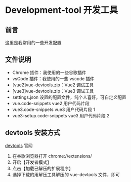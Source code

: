 # Development-tool 开发工具

## 前言

这里是我常用的一些开发配置

## 文件说明

- Chrome 插件：我使用的一些谷歌插件
- vsCode 插件：我使用的一些 vscode 插件
- [vue2]vue-devtools.zip：Vue2 调试工具
- [vue3]vue-devtools.zip：Vue3 调试工具
- settings.json 设置的配置文件，纯个人喜好，可自定义配置
- vue.code-snippets vue2 用户代码片段
- vue3.code-snippets vue3 用户代码片段 1
- vue3-setup.code-snippets vue3 用户代码片段 2

## devtools 安装方式

[devtools](https://devtools.vuejs.org) 官网

1. 在谷歌浏览器打开 chrome://extensions/
2. 开启【开发者模式】
3. 点击【加载已解压的扩展程序】
4. 选择下载的用解压工具解压的 vue-devtools 文件，即可
